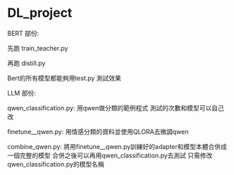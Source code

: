 # DL_project

BERT 部份:

先跑 train_teacher.py

再跑 distill.py

Bert的所有模型都能夠用test.py 測試效果



LLM 部份:

qwen_classification.py: 用qwen做分類的範例程式 測試的次數和模型可以自己改

finetune__qwen.py: 用情感分類的資料並使用QLORA去微調qwen

combine_qwen.py: 將用finetune__qwen.py訓練好的adapter和模型本體合併成一個完整的模型 合併之後可以再用qwen_classification.py去測試 只需修改qwen_classification.py的模型名稱
